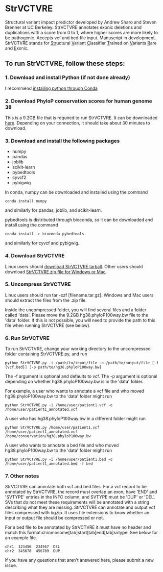 # StrVCTVRE
Structural variant impact predictor developed by Andrew Sharo and Steven Brenner at UC Berkeley. StrVCTVRE annotates exonic deletions and duplications with a score from 0 to 1, where higher scores are more likely to be pathogenic. Accepts vcf and bed file input. Manuscript in development. StrVCTVRE stands for <ins>Str</ins>uctural <ins>V</ins>ariant <ins>C</ins>lassifier <ins>T</ins>rained on <ins>V</ins>ariants <ins>R</ins>are and <ins>E</ins>xonic.

## To run StrVCTVRE, follow these steps:

### 1. Download and install Python (if not done already)
I recommend [installing python through Conda](https://docs.conda.io/projects/conda/en/latest/user-guide/install/)

### 2. Download PhyloP conservation scores for human genome 38
This is a 9.2GB file that is required to run StrVCTVRE. It can be downloaded [here](http://hgdownload.cse.ucsc.edu/goldenpath/hg38/phyloP100way/hg38.phyloP100way.bw). Depending on your connection, it should take about 30 minutes to download.

### 3. Download and install the following packages
* numpy
* pandas
* joblib
* scikit-learn
* pybedtools
* cyvcf2
* pybigwig

In conda, numpy can be downloaded and installed using the command 
```
conda install numpy
```
and similarly for pandas, joblib, and scikit-learn.

pybedtools is distributed through bioconda, so it can be downloaded and install using the command
```
conda install -c bioconda pybedtools
```
and similarly for cyvcf and pybigwig.

### 4. Download StrVCTVRE
Linux users should [download StrVCTVRE tarball](https://github.com/andrewSharo/StrVCTVRE/archive/v.1.0.tar.gz). Other users should download [StrVCTVRE zip file for Windows or Mac](https://github.com/andrewSharo/StrVCTVRE/archive/v.1.0.zip). 

### 5. Uncompress StrVCTVRE
Linux users should run tar -xzf \[filename.tar.gz\]. Windows and Mac users should extract the files from the .zip file. 

Inside the uncompressed folder, you will find several files and a folder called 'data'. Please move the 9.2GB hg38.phyloP100way.bw file to the 'data' folder. If this is not possible, you will need to provide the path to this file when running StrVCTVRE (see below).

### 6. Run StrVCTVRE
To run StrVCTVRE, change your working directory to the uncompressed folder containing StrVCTVRE.py, and run 
```
python StrVCTVRE.py -i /path/to/input/file -o /path/to/output/file [-f {vcf,bed}] [-p path/to/hg38.phyloP100way.bw]
``` 
The -f argument is optional and defaults to vcf. The -p argument is optional depending on whether hg38.phyloP100way.bw is in the 'data' folder. 

For example, a user who wants to annotate a vcf file and who moved hg38.phyloP100way.bw to the 'data' folder might run
```
python StrVCTVRE.py -i /home/user/patient1.vcf -o /home/user/patient1_annotated.vcf 
```
A user who has hg38.phyloP100way.bw in a different folder might run
```
python StrVCTVRE.py /home/user/patient1.vcf /home/user/patient1_annotated.vcf /home/conservation/hg38.phyloP100way.bw
```
A user who wants to annotate a bed file and who moved hg38.phyloP100way.bw to the 'data' folder might run
```
python StrVCTVRE.py -i /home/user/patient1.bed -o /home/user/patient1_annotated.bed -f bed 
```

### 7. Other notes
StrVCTVRE can annotate both vcf and bed files. For a vcf record to be annotated by StrVCTVRE, the record must overlap an exon, have 'END' and 'SVTYPE' entries in the INFO column, and SVTYPE must be 'DUP' or 'DEL'. SVs that do not meet these requirements will be annotated with a string describing what they are missing. StrVCTVRE can annotate and output vcf files compressed with bgzip. It uses file extensions to know whether an input or output file should be compressed or not. 

For a bed file to be annotated by StrVCTVRE it must have no header and match this format:chromosome[tab]start[tab]end[tab]svtype. See below for an example file. 
```
chr1  123456  234567  DEL
chr2  345678  456789  DUP
```
If you have any questions that aren't answered here, please submit a new issue.
